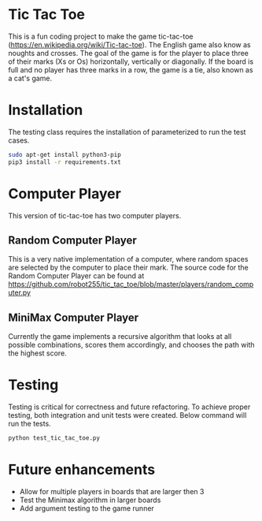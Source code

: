# Tic Tac Toe 
This is a fun coding project to make the game tic-tac-toe (https://en.wikipedia.org/wiki/Tic-tac-toe). The English game 
also know as noughts and crosses. The goal of the game is for the player to place three of their marks (Xs or Os) horizontally, vertically
or diagonally. If the board is full and no player has three marks in a row, the game is a tie, also known as a cat's game. 
 
# Installation
The testing class requires the installation of parameterized to run the test cases.
 ```bash
sudo apt-get install python3-pip
pip3 install -r requirements.txt
```
 
 # Computer Player
This version of tic-tac-toe has two computer players. 

## Random Computer Player
This is a very native implementation of a computer, where random spaces are selected by the computer to place their mark. 
The source code for the Random Computer Player can be found at https://github.com/robot255/tic_tac_toe/blob/master/players/random_computer.py
  
## MiniMax Computer Player
Currently the game implements a recursive algorithm that looks at all possible combinations, scores them accordingly, and chooses the path with the highest score. 
  
 
 # Testing 
Testing is critical for correctness and future refactoring. To achieve proper testing, both integration and unit tests 
were created. Below command will run the tests.

 ```bash
python test_tic_tac_toe.py
```

 # Future enhancements 
 - Allow for multiple players in boards that are larger then 3 
 - Test the Minimax algorithm in larger boards
 - Add argument testing to the game runner
 
